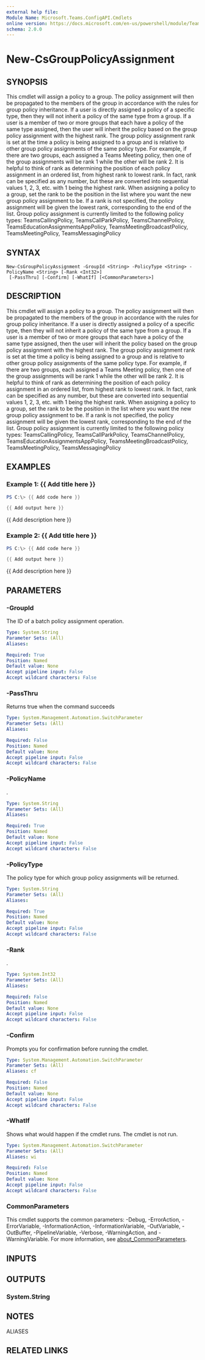 ```yaml
---
external help file:
Module Name: Microsoft.Teams.ConfigAPI.Cmdlets
online version: https://docs.microsoft.com/en-us/powershell/module/Teams/new-csgrouppolicyassignment
schema: 2.0.0
---
```


# New-CsGroupPolicyAssignment

## SYNOPSIS
This cmdlet will assign a policy to a group.
The policy assignment will then be propagated to the members of the group in accordance with the rules for group policy inheritance.
If a user is directly assigned a policy of a specific type, then they will not inherit a policy of the same type from a group.
If a user is a member of two or more groups that each have a policy of the same type assigned, then the user will inherit the policy based on the group policy assignment with the highest rank.
The group policy assignment rank is set at the time a policy is being assigned to a group and is relative to other group policy assignments of the same policy type.
For example, if there are two groups, each assigned a Teams Meeting policy, then one of the group assignments will be rank 1 while the other will be rank 2.
It is helpful to think of rank as determining the position of each policy assignment in an ordered list, from highest rank to lowest rank.
In fact, rank can be specified as any number, but these are converted into sequential values 1, 2, 3, etc.
with 1 being the highest rank.
When assigning a policy to a group, set the rank to be the position in the list where you want the new group policy assignment to be.
If a rank is not specified, the policy assignment will be given the lowest rank, corresponding to the end of the list.
Group policy assignment is currently limited to the following policy types: TeamsCallingPolicy, TeamsCallParkPolicy, TeamsChannelPolicy, TeamsEducationAssignmentsAppPolicy, TeamsMeetingBroadcastPolicy, TeamsMeetingPolicy, TeamsMessagingPolicy

## SYNTAX

```
New-CsGroupPolicyAssignment -GroupId <String> -PolicyType <String> -PolicyName <String> [-Rank <Int32>]
 [-PassThru] [-Confirm] [-WhatIf] [<CommonParameters>]
```

## DESCRIPTION
This cmdlet will assign a policy to a group.
The policy assignment will then be propagated to the members of the group in accordance with the rules for group policy inheritance.
If a user is directly assigned a policy of a specific type, then they will not inherit a policy of the same type from a group.
If a user is a member of two or more groups that each have a policy of the same type assigned, then the user will inherit the policy based on the group policy assignment with the highest rank.
The group policy assignment rank is set at the time a policy is being assigned to a group and is relative to other group policy assignments of the same policy type.
For example, if there are two groups, each assigned a Teams Meeting policy, then one of the group assignments will be rank 1 while the other will be rank 2.
It is helpful to think of rank as determining the position of each policy assignment in an ordered list, from highest rank to lowest rank.
In fact, rank can be specified as any number, but these are converted into sequential values 1, 2, 3, etc.
with 1 being the highest rank.
When assigning a policy to a group, set the rank to be the position in the list where you want the new group policy assignment to be.
If a rank is not specified, the policy assignment will be given the lowest rank, corresponding to the end of the list.
Group policy assignment is currently limited to the following policy types: TeamsCallingPolicy, TeamsCallParkPolicy, TeamsChannelPolicy, TeamsEducationAssignmentsAppPolicy, TeamsMeetingBroadcastPolicy, TeamsMeetingPolicy, TeamsMessagingPolicy

## EXAMPLES

### Example 1: {{ Add title here }}
```powershell
PS C:\> {{ Add code here }}

{{ Add output here }}
```

{{ Add description here }}

### Example 2: {{ Add title here }}
```powershell
PS C:\> {{ Add code here }}

{{ Add output here }}
```

{{ Add description here }}

## PARAMETERS

### -GroupId
The ID of a batch policy assignment operation.

```yaml
Type: System.String
Parameter Sets: (All)
Aliases:

Required: True
Position: Named
Default value: None
Accept pipeline input: False
Accept wildcard characters: False
```

### -PassThru
Returns true when the command succeeds

```yaml
Type: System.Management.Automation.SwitchParameter
Parameter Sets: (All)
Aliases:

Required: False
Position: Named
Default value: None
Accept pipeline input: False
Accept wildcard characters: False
```

### -PolicyName
.

```yaml
Type: System.String
Parameter Sets: (All)
Aliases:

Required: True
Position: Named
Default value: None
Accept pipeline input: False
Accept wildcard characters: False
```

### -PolicyType
The policy type for which group policy assignments will be returned.

```yaml
Type: System.String
Parameter Sets: (All)
Aliases:

Required: True
Position: Named
Default value: None
Accept pipeline input: False
Accept wildcard characters: False
```

### -Rank
.

```yaml
Type: System.Int32
Parameter Sets: (All)
Aliases:

Required: False
Position: Named
Default value: None
Accept pipeline input: False
Accept wildcard characters: False
```

### -Confirm
Prompts you for confirmation before running the cmdlet.

```yaml
Type: System.Management.Automation.SwitchParameter
Parameter Sets: (All)
Aliases: cf

Required: False
Position: Named
Default value: None
Accept pipeline input: False
Accept wildcard characters: False
```

### -WhatIf
Shows what would happen if the cmdlet runs.
The cmdlet is not run.

```yaml
Type: System.Management.Automation.SwitchParameter
Parameter Sets: (All)
Aliases: wi

Required: False
Position: Named
Default value: None
Accept pipeline input: False
Accept wildcard characters: False
```

### CommonParameters
This cmdlet supports the common parameters: -Debug, -ErrorAction, -ErrorVariable, -InformationAction, -InformationVariable, -OutVariable, -OutBuffer, -PipelineVariable, -Verbose, -WarningAction, and -WarningVariable. For more information, see [about_CommonParameters](http://go.microsoft.com/fwlink/?LinkID=113216).

## INPUTS

## OUTPUTS

### System.String

## NOTES

ALIASES

## RELATED LINKS

